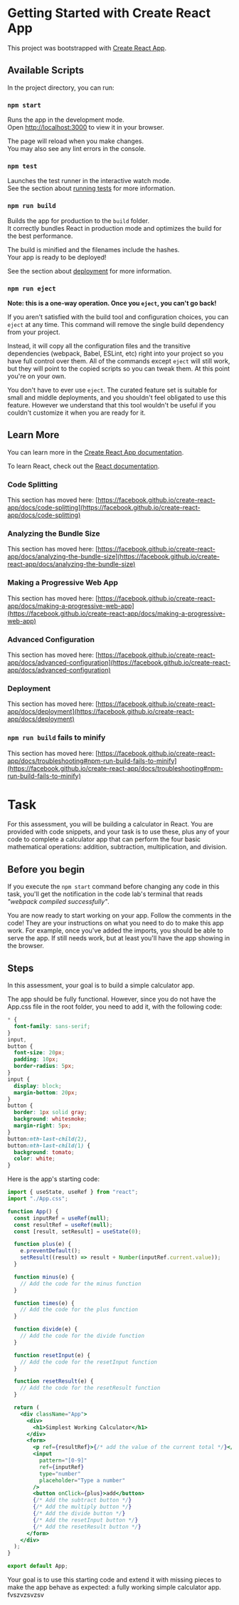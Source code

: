 # Getting Started with Create React App

This project was bootstrapped with [Create React App](https://github.com/facebook/create-react-app).

## Available Scripts

In the project directory, you can run:

### `npm start`

Runs the app in the development mode.\
Open [http://localhost:3000](http://localhost:3000) to view it in your browser.

The page will reload when you make changes.\
You may also see any lint errors in the console.

### `npm test`

Launches the test runner in the interactive watch mode.\
See the section about [running tests](https://facebook.github.io/create-react-app/docs/running-tests) for more information.

### `npm run build`

Builds the app for production to the `build` folder.\
It correctly bundles React in production mode and optimizes the build for the best performance.

The build is minified and the filenames include the hashes.\
Your app is ready to be deployed!

See the section about [deployment](https://facebook.github.io/create-react-app/docs/deployment) for more information.

### `npm run eject`

**Note: this is a one-way operation. Once you `eject`, you can't go back!**

If you aren't satisfied with the build tool and configuration choices, you can `eject` at any time. This command will remove the single build dependency from your project.

Instead, it will copy all the configuration files and the transitive dependencies (webpack, Babel, ESLint, etc) right into your project so you have full control over them. All of the commands except `eject` will still work, but they will point to the copied scripts so you can tweak them. At this point you're on your own.

You don't have to ever use `eject`. The curated feature set is suitable for small and middle deployments, and you shouldn't feel obligated to use this feature. However we understand that this tool wouldn't be useful if you couldn't customize it when you are ready for it.

## Learn More

You can learn more in the [Create React App documentation](https://facebook.github.io/create-react-app/docs/getting-started).

To learn React, check out the [React documentation](https://reactjs.org/).

### Code Splitting

This section has moved here: [https://facebook.github.io/create-react-app/docs/code-splitting](https://facebook.github.io/create-react-app/docs/code-splitting)

### Analyzing the Bundle Size

This section has moved here: [https://facebook.github.io/create-react-app/docs/analyzing-the-bundle-size](https://facebook.github.io/create-react-app/docs/analyzing-the-bundle-size)

### Making a Progressive Web App

This section has moved here: [https://facebook.github.io/create-react-app/docs/making-a-progressive-web-app](https://facebook.github.io/create-react-app/docs/making-a-progressive-web-app)

### Advanced Configuration

This section has moved here: [https://facebook.github.io/create-react-app/docs/advanced-configuration](https://facebook.github.io/create-react-app/docs/advanced-configuration)

### Deployment

This section has moved here: [https://facebook.github.io/create-react-app/docs/deployment](https://facebook.github.io/create-react-app/docs/deployment)

### `npm run build` fails to minify

This section has moved here: [https://facebook.github.io/create-react-app/docs/troubleshooting#npm-run-build-fails-to-minify](https://facebook.github.io/create-react-app/docs/troubleshooting#npm-run-build-fails-to-minify)

# Task

For this assessment, you will be building a calculator in React. You are provided with code snippets, and your task is to use these, plus any of your code to complete a calculator app that can perform the four basic mathematical operations: addition, subtraction, multiplication, and division.

## Before you begin

If you execute the `npm start` command before changing any code in this task, you'll get the notification in the code lab's terminal that reads _"webpack compiled successfully"_.

You are now ready to start working on your app. Follow the comments in the code! They are your instructions on what you need to do to make this app work. For example, once you've added the imports, you should be able to serve the app. If still needs work, but at least you'll have the app showing in the browser.

## Steps

In this assessment, your goal is to build a simple calculator app.

The app should be fully functional. However, since you do not have the App.css file in the root folder, you need to add it, with the following code:

```css
* {
  font-family: sans-serif;
}
input,
button {
  font-size: 20px;
  padding: 10px;
  border-radius: 5px;
}
input {
  display: block;
  margin-bottom: 20px;
}
button {
  border: 1px solid gray;
  background: whitesmoke;
  margin-right: 5px;
}
button:nth-last-child(2),
button:nth-last-child(1) {
  background: tomato;
  color: white;
}
```

Here is the app's starting code:

```jsx
import { useState, useRef } from "react";
import "./App.css";

function App() {
  const inputRef = useRef(null);
  const resultRef = useRef(null);
  const [result, setResult] = useState(0);

  function plus(e) {
    e.preventDefault();
    setResult((result) => result + Number(inputRef.current.value));
  }

  function minus(e) {
    // Add the code for the minus function
  }

  function times(e) {
    // Add the code for the plus function
  }

  function divide(e) {
    // Add the code for the divide function
  }

  function resetInput(e) {
    // Add the code for the resetInput function
  }

  function resetResult(e) {
    // Add the code for the resetResult function
  }

  return (
    <div className="App">
      <div>
        <h1>Simplest Working Calculator</h1>
      </div>
      <form>
        <p ref={resultRef}>{/* add the value of the current total */}</p>
        <input
          pattern="[0-9]"
          ref={inputRef}
          type="number"
          placeholder="Type a number"
        />
        <button onClick={plus}>add</button>
        {/* Add the subtract button */}
        {/* Add the multiply button */}
        {/* Add the divide button */}
        {/* Add the resetInput button */}
        {/* Add the resetResult button */}
      </form>
    </div>
  );
}

export default App;
```

Your goal is to use this starting code and extend it with missing pieces to make the app behave as expected: a fully working simple calculator app.
fvszvzsvzsv
